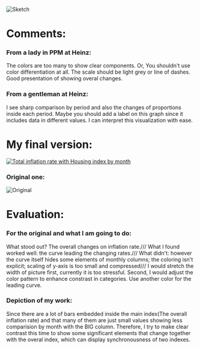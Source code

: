 ![Sketch](https://user-images.githubusercontent.com/112587804/216717146-70054c98-9e5e-4aa8-81ba-0533f85513ac.jpg)
# Comments:
### From a lady in PPM at Heinz:
The colors are too many to show clear components. Or, You shouldn't use color differentiation at all.
The scale should be light grey or line of dashes.
Good presentation of showing overal changes.
### From a gentleman at Heinz:
I see sharp comparison by period and also the changes of proportions inside each period.
Maybe you should add a label on this graph since it includes data in different values.
I can interpret this visualization with ease.
# My final version:
<div class='tableauPlaceholder' id='viz1675471979256' style='position: relative'><noscript><a href='#'><img alt='Total inflation rate with Housing index by month ' src='https:&#47;&#47;public.tableau.com&#47;static&#47;images&#47;To&#47;TotalinflationratewithHousingindexbymonth&#47;1&#47;1_rss.png' style='border: none' /></a></noscript><object class='tableauViz'  style='display:none;'><param name='host_url' value='https%3A%2F%2Fpublic.tableau.com%2F' /> <param name='embed_code_version' value='3' /> <param name='site_root' value='' /><param name='name' value='TotalinflationratewithHousingindexbymonth&#47;1' /><param name='tabs' value='no' /><param name='toolbar' value='yes' /><param name='static_image' value='https:&#47;&#47;public.tableau.com&#47;static&#47;images&#47;To&#47;TotalinflationratewithHousingindexbymonth&#47;1&#47;1.png' /> <param name='animate_transition' value='yes' /><param name='display_static_image' value='yes' /><param name='display_spinner' value='yes' /><param name='display_overlay' value='yes' /><param name='display_count' value='yes' /><param name='language' value='zh-CN' /><param name='filter' value='publish=yes' /></object></div>                <script type='text/javascript'>                    var divElement = document.getElementById('viz1675471979256');                    var vizElement = divElement.getElementsByTagName('object')[0];                    vizElement.style.width='100%';vizElement.style.height=(divElement.offsetWidth*0.75)+'px';                    var scriptElement = document.createElement('script');                    scriptElement.src = 'https://public.tableau.com/javascripts/api/viz_v1.js';                    vizElement.parentNode.insertBefore(scriptElement, vizElement);                </script>

### Original one:
![Original](https://user-images.githubusercontent.com/112587804/216736430-a66acc75-abe1-43e5-a066-356279584fa7.png)
# Evaluation:
### For the original and what I am going to do:
What stood out? The overall changes on inflation rate./// What I found worked well: the curve leading the changing rates./// What didn't: however the curve itself hides some elements of monthly columns; the coloring isn't explicit; scaling of y-axis is too small and compressed/// I would stretch the width of picture first, currently it is too stressful. Second, I would adjust the color pattern to enhance constrast in categories. Use another color for the leading curve.
### Depiction of my work:
Since there are a lot of bars embedded inside the main index(The overall inflation rate) and that many of them are just small values showing less comparision by month with the BIG column. Therefore, I try to make clear contrast this time to show some significant elements that change together with the overal index, which can display synchronousness of two indexes.
